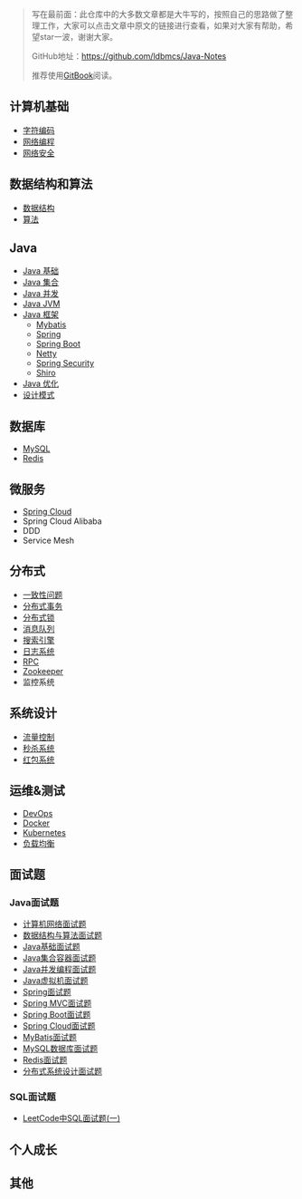 > 写在最前面：此仓库中的大多数文章都是大牛写的，按照自己的思路做了整理工作，大家可以点击文章中原文的链接进行查看，如果对大家有帮助，希望star一波，谢谢大家。
>
> GitHub地址：https://github.com/ldbmcs/Java-Notes
>
> 推荐使用[GitBook](https://ldbmcs.gitbook.io/java/)阅读。

## 计算机基础
- [字符编码](https://ldbmcs.gitbook.io/java/ji-suan-ji-ji-chu/zi-fu-bian-ma)
- [网络编程](https://ldbmcs.gitbook.io/java/ji-suan-ji-ji-chu/wang-luo-bian-cheng)
- [网络安全](https://ldbmcs.gitbook.io/java/ji-suan-ji-ji-chu/wang-luo-an-quan)

## 数据结构和算法
- [数据结构](https://ldbmcs.gitbook.io/java/shu-ju-jie-gou-he-suan-fa/shu-ju-jie-gou)
- [算法](https://ldbmcs.gitbook.io/java/shu-ju-jie-gou-he-suan-fa/suan-fa)

## Java
- [Java 基础](https://ldbmcs.gitbook.io/java/java/java-ji-chu)
- [Java 集合](https://ldbmcs.gitbook.io/java/java/java-ji-he)
- [Java 并发](https://ldbmcs.gitbook.io/java/java/java-bing-fa)
- [Java JVM](https://ldbmcs.gitbook.io/java/java/java-jvm)
- [Java 框架](https://ldbmcs.gitbook.io/java/java/java-kuang-jia)
  - [Mybatis](https://ldbmcs.gitbook.io/java/java/java-kuang-jia/mybatis)
  - [Spring](https://ldbmcs.gitbook.io/java/java/java-kuang-jia/spring)
  - [Spring Boot](https://ldbmcs.gitbook.io/java/java/java-kuang-jia/spring-boot)
  - [Netty](https://ldbmcs.gitbook.io/java/java/java-kuang-jia/netty)
  - [Spring Security](https://ldbmcs.gitbook.io/java/java/java-kuang-jia/spring-security)
  - [Shiro](https://ldbmcs.gitbook.io/java/java/java-kuang-jia/shiro)
- [Java 优化](https://ldbmcs.gitbook.io/java/java/java-you-hua)
- [设计模式](https://ldbmcs.gitbook.io/java/java/she-ji-mo-shi)

## 数据库
- [MySQL](https://ldbmcs.gitbook.io/java/shu-ju-ku/mysql)
- [Redis](https://ldbmcs.gitbook.io/java/shu-ju-ku/redis)

## 微服务
- [Spring Cloud](https://ldbmcs.gitbook.io/java/wei-fu-wu/spring-cloud)
- Spring Cloud Alibaba
- DDD
- Service Mesh

## 分布式
- [一致性问题](https://ldbmcs.gitbook.io/java/fen-bu-shi/yi-zhi-xing-wen-ti)
- [分布式事务](https://ldbmcs.gitbook.io/java/fen-bu-shi/fen-bu-shi-shi-wu)
- [分布式锁](https://ldbmcs.gitbook.io/java/fen-bu-shi/fen-bu-shi-suo)
- [消息队列](https://ldbmcs.gitbook.io/java/fen-bu-shi/xiao-xi-dui-lie)
- [搜索引擎](https://ldbmcs.gitbook.io/java/fen-bu-shi/sou-suo-yin-qing)
- [日志系统](https://ldbmcs.gitbook.io/java/fen-bu-shi/ri-zhi-xi-tong)
- [RPC](https://ldbmcs.gitbook.io/java/fen-bu-shi/rpc)
- [Zookeeper](https://ldbmcs.gitbook.io/java/fen-bu-shi/zookeeper)
- 监控系统

## 系统设计
- [流量控制](https://ldbmcs.gitbook.io/java/xi-tong-she-ji/liu-liang-kong-zhi)
- [秒杀系统](https://ldbmcs.gitbook.io/java/xi-tong-she-ji/miao-sha-xi-tong)
- [红包系统](https://ldbmcs.gitbook.io/java/xi-tong-she-ji/hong-bao-xi-tong)

## 运维&测试
- [DevOps](https://ldbmcs.gitbook.io/java/yun-wei-ce-shi/devops)
- [Docker](https://ldbmcs.gitbook.io/java/yun-wei-ce-shi/docker)
- [Kubernetes](https://ldbmcs.gitbook.io/java/yun-wei-ce-shi/kubernetes)
- [负载均衡](https://ldbmcs.gitbook.io/java/yun-wei-ce-shi/fu-zai-jun-heng)

## 面试题

### Java面试题

- [计算机网络面试题](https://ldbmcs.gitbook.io/java/mian-shi-ti/java/ji-suan-ji-wang-luo-mian-shi-ti)
- [数据结构与算法面试题](https://ldbmcs.gitbook.io/java/mian-shi-ti/java/shu-ju-jie-gou-yu-suan-fa-mian-shi-ti)
- [Java基础面试题](https://ldbmcs.gitbook.io/java/mian-shi-ti/java/java-ji-chu-zhi-shi-mian-shi-ti)
- [Java集合容器面试题](https://ldbmcs.gitbook.io/java/mian-shi-ti/java/java-ji-he-rong-qi-mian-shi-ti)
- [Java并发编程面试题](https://ldbmcs.gitbook.io/java/mian-shi-ti/java/java-bing-fa-bian-cheng-mian-shi-ti)
- [Java虚拟机面试题](https://ldbmcs.gitbook.io/java/mian-shi-ti/java/java-xu-ni-ji-mian-shi-ti)
- [Spring面试题](https://ldbmcs.gitbook.io/java/mian-shi-ti/java/spring-mian-shi-ti)
- [Spring MVC面试题](https://ldbmcs.gitbook.io/java/mian-shi-ti/java/spring-mvc-mian-shi-ti)
- [Spring Boot面试题](https://ldbmcs.gitbook.io/java/mian-shi-ti/java/spring-boot-mian-shi-ti)
- [Spring Cloud面试题](https://ldbmcs.gitbook.io/java/mian-shi-ti/java/spring-cloud-mian-shi-ti)
- [MyBatis面试题](https://ldbmcs.gitbook.io/java/mian-shi-ti/java/mybatis-mian-shi-ti)
- [MySQL数据库面试题](https://ldbmcs.gitbook.io/java/mian-shi-ti/java/mysql-shu-ju-ku-mian-shi-ti)
- [Redis面试题](https://ldbmcs.gitbook.io/java/mian-shi-ti/java/redis-mian-shi-ti)
- [分布式系统设计面试题](https://ldbmcs.gitbook.io/java/mian-shi-ti/java/fen-bu-shi-xi-tong-she-ji-mian-shi-ti)

### SQL面试题

- [LeetCode中SQL面试题(一)](https://ldbmcs.gitbook.io/java/mian-shi-ti/sql/leetcode-zhong-sql-mian-shi-ti-yi)

## 个人成长

## 其他

